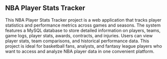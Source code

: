 ## NBA Player Stats Tracker

This NBA Player Stats Tracker project is a web application that tracks player statistics and performance metrics across games and seasons. The system features a MySQL database to store detailed information on players, teams, game logs, player stats, awards, contracts, and injuries. Users can view player stats, team comparisons, and historical performance data. This project is ideal for basketball fans, analysts, and fantasy league players who want to access and analyze NBA player data in one convenient platform.
